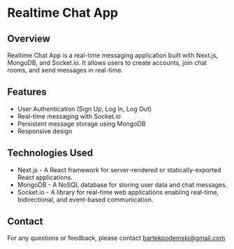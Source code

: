 # Realtime Chat App
## Overview
Realtime Chat App is a real-time messaging application built with Next.js, MongoDB, and Socket.io. It allows users to create accounts, join chat rooms, and send messages in real-time.

## Features
- User Authentication (Sign Up, Log In, Log Out)
- Real-time messaging with Socket.io
- Persistent message storage using MongoDB
- Responsive design
## Technologies Used
- Next.js - A React framework for server-rendered or statically-exported React applications.
- MongoDB - A NoSQL database for storing user data and chat messages.
- Socket.io - A library for real-time web applications enabling real-time, bidirectional, and event-based communication.

## Contact
For any questions or feedback, please contact bartekpodemski@gmail.com
